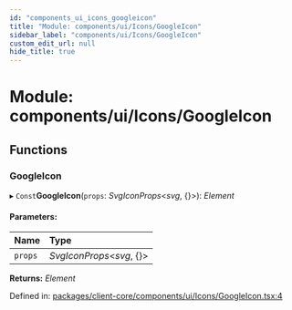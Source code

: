 ```yaml
---
id: "components_ui_icons_googleicon"
title: "Module: components/ui/Icons/GoogleIcon"
sidebar_label: "components/ui/Icons/GoogleIcon"
custom_edit_url: null
hide_title: true
---
```


# Module: components/ui/Icons/GoogleIcon

## Functions

### GoogleIcon

▸ `Const`**GoogleIcon**(`props`: *SvgIconProps*<*svg*, {}\>): *Element*

#### Parameters:

Name | Type |
:------ | :------ |
`props` | *SvgIconProps*<*svg*, {}\> |

**Returns:** *Element*

Defined in: [packages/client-core/components/ui/Icons/GoogleIcon.tsx:4](https://github.com/xr3ngine/xr3ngine/blob/66a84a950/packages/client-core/components/ui/Icons/GoogleIcon.tsx#L4)

